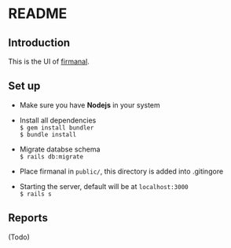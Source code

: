 # README

## Introduction
This is the UI of [firmanal](https://github.com/kyechou/firmanal).


## Set up

* Make sure you have **Nodejs** in your system

* Install all dependencies   
```$ gem install bundler```   
```$ bundle install```

* Migrate databse schema   
```$ rails db:migrate```

* Place firmanal in ```public/```, this directory is added into .gitingore

* Starting the server, default will be at ```localhost:3000```   
```$ rails s```

## Reports

(Todo)
